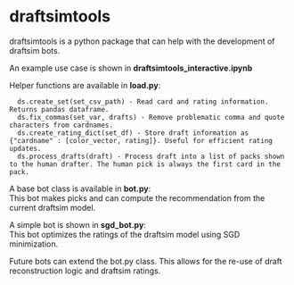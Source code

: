 # draftsimtools
draftsimtools is a python package that can help with the development of draftsim bots. 

An example use case is shown in <b>draftsimtools_interactive.ipynb</b>

Helper functions are available in <b>load.py</b>:  
```
  ds.create_set(set_csv_path) - Read card and rating information. Returns pandas dataframe.  
  ds.fix_commas(set_var, drafts) - Remove problematic comma and quote characters from cardnames.  
  ds.create_rating_dict(set_df) - Store draft information as {"cardname" : [color_vector, rating]}. Useful for efficient rating updates.  
  ds.process_drafts(draft) - Process draft into a list of packs shown to the human drafter. The human pick is always the first card in the pack.  
```

A base bot class is available in <b>bot.py</b>:  
This bot makes picks and can compute the recommendation from the current draftsim model.  

A simple bot is shown in <b>sgd_bot.py</b>:  
This bot optimizes the ratings of the draftsim model using SGD minimization.  

Future bots can extend the bot.py class. This allows for the re-use of draft reconstruction logic and draftsim ratings.  
